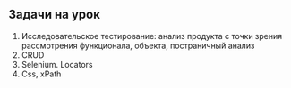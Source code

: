## Задачи на урок

1. Исследовательское тестирование: анализ продукта с точки зрения рассмотрения функционала, объекта, постраничный анализ
2. CRUD
3. Selenium. Locators
4. Css, xPath